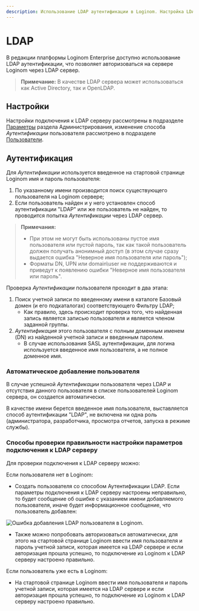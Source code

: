 ```yaml
---
description: Использование LDAP аутентификации в Loginom. Настройка LDAP аутентификации для авторизации на сервере Loginom. Автоматическое добавление пользователя. Правка подключения.
---
```

# LDAP

В редакции платформы Loginom Enterprise доступно использование LDAP аутентификации, что позволяет авторизоваться на сервере Loginom через LDAP сервер.

>**Примечание:** В качестве LDAP сервера может использоваться как Active Directory, так и OpenLDAP.

## Настройки

Настройки подключения к LDAP серверу рассмотрены в подразделе [Параметры](./parameters.md#parametry-ldap) раздела Администрирования, изменение способа *Аутентификации* пользователя рассмотрено в подразделе [Пользователи](./users/README.md).

## Аутентификация

Для *Аутентификации* используется введенное на стартовой странице Loginom имя и пароль пользователя:

1. По указанному имени производится поиск существующего пользователя на Loginom сервере;
2. Если пользователь найден и у него установлен способ аутентификации "LDAP" или же пользователь не найден, то проводится попытка *Аутентификации* через LDAP сервер.

>**Примечания:**
>
> * При этом не могут быть использованы пустое имя пользователя или пустой пароль, так как такой пользователь должен получать анонимный доступ (в этом случае сразу выдается ошибка "Неверное имя пользователя или пароль");
> * Форматы DN, UPN или domain\user не поддерживаются и приведут к появлению ошибки "Неверное имя пользователя или пароль".

Проверка *Аутентификации* пользователя проходит в два этапа:

1. Поиск учетной записи по введенному имени в каталоге Базовый домен (и его подкаталогах) соответствующего Фильтру LDAP;
   * Как правило, здесь происходит проверка того, что найденная запись является записью пользователя и является членом заданной группы.
2. *Аутентификация* этого пользователя с полным доменным именем (DN) из найденной учетной записи и введенным паролем.
   * В случае использования SASL аутентификации, для логина используется введенное имя пользователя, а не полное доменное имя.

### Автоматическое добавление пользователя

В случае успешной *Аутентификации* пользователя через LDAP и отсутствия данного пользователя в списке пользователей Loginom сервера, он создается автоматически.

В качестве имени берется введенное имя пользователя, выставляется способ аутентификации "LDAP", не включена ни одна роль (администратора, разработчика, просмотра отчетов, запуска в режиме службы).

### Способы проверки правильности настройки параметров подключения к LDAP серверу

Для проверки подключения к LDAP серверу можно:

Если пользователя нет в Loginom:

* Создать пользователя со способом Аутентификации LDAP. Если параметры подключения к LDAP серверу настроены неправильно, то будет сообщение об ошибке с указанием имени добавляемого пользователя, иначе будет информационное сообщение, что пользователь добавлен:

![Ошибка добавления LDAP пользователя в Loginom.](./ldap-checkup-1.png)

* Также можно попробовать авторизоваться автоматически, для этого на стартовой странице Loginom ввести имя пользователя и пароль учетной записи, которая имеется на LDAP сервере и если авторизация прошла успешно, то подключение из Loginom к LDAP серверу настроено правильно.

Если пользователь уже есть в Loginom:

* На стартовой странице Loginom ввести имя пользователя и пароль учетной записи, которая имеется на LDAP сервере и если авторизация прошла успешно, то подключение из Loginom к LDAP серверу настроено правильно.
